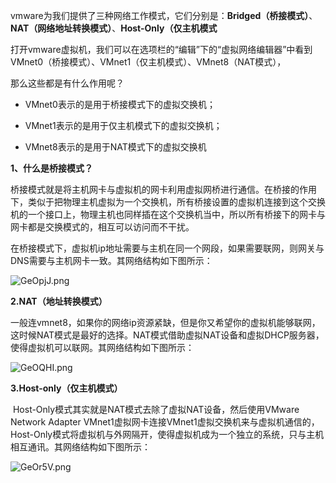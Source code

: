 vmware为我们提供了三种网络工作模式，它们分别是：**Bridged（桥接模式）**、**NAT（网络地址转换模式）**、**Host-Only（仅主机模式**

​		打开vmware虚拟机，我们可以在选项栏的“编辑”下的“虚拟网络编辑器”中看到VMnet0（桥接模式）、VMnet1（仅主机模式）、VMnet8（NAT模式），

那么这些都是有什么作用呢？

- VMnet0表示的是用于桥接模式下的虚拟交换机；

- VMnet1表示的是用于仅主机模式下的虚拟交换机；

- VMnet8表示的是用于NAT模式下的虚拟交换机



**1、什么是桥接模式？**

​		桥接模式就是将主机网卡与虚拟机的网卡利用虚拟网桥进行通信。在桥接的作用下，类似于把物理主机虚拟为一个交换机，所有桥接设置的虚拟机连接到这个交换机的一个接口上，物理主机也同样插在这个交换机当中，所以所有桥接下的网卡与网卡都是交换模式的，相互可以访问而不干扰。

​	在桥接模式下，虚拟机ip地址需要与主机在同一个网段，如果需要联网，则网关与DNS需要与主机网卡一致。其网络结构如下图所示：

![GeOpjJ.png](https://s1.ax1x.com/2020/03/30/GeOpjJ.png)

**2.NAT（地址转换模式）**

​		一般连vmnet8，如果你的网络ip资源紧缺，但是你又希望你的虚拟机能够联网，这时候NAT模式是最好的选择。NAT模式借助虚拟NAT设备和虚拟DHCP服务器，使得虚拟机可以联网。其网络结构如下图所示：

![GeOQHI.png](https://s1.ax1x.com/2020/03/30/GeOQHI.png)



**3.Host-only（仅主机模式）**

​	Host-Only模式其实就是NAT模式去除了虚拟NAT设备，然后使用VMware Network Adapter VMnet1虚拟网卡连接VMnet1虚拟交换机来与虚拟机通信的，Host-Only模式将虚拟机与外网隔开，使得虚拟机成为一个独立的系统，只与主机相互通讯。其网络结构如下图所示：

![GeOr5V.png](https://s1.ax1x.com/2020/03/30/GeOr5V.png)

